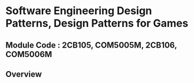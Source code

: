 # Software Engineering Design Patterns, Design Patterns for Games

## Module Code : 2CB105, COM5005M, 2CB106, COM5006M

## Overview